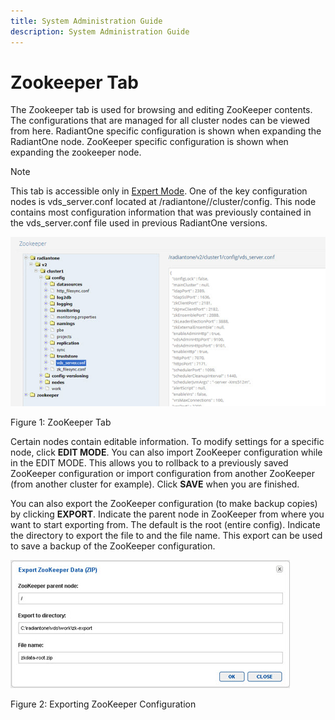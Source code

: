 ```yaml
---
title: System Administration Guide
description: System Administration Guide
---
```


# Zookeeper Tab
The Zookeeper tab is used for browsing and editing ZooKeeper contents. The configurations that are managed for all cluster nodes can be viewed from here. RadiantOne specific configuration is shown when expanding the RadiantOne node. ZooKeeper specific configuration is shown when expanding the zookeeper node.

>[!note]
>This tab is accessible only in [Expert Mode](introduction#expert-mode). 
One of the key configuration nodes is vds_server.conf located at /radiantone/<version>/cluster/config. This node contains most configuration information that was previously contained in the vds_server.conf file used in previous RadiantOne versions.

![zookeeper tab](Media/Image3.161.jpg)
 
Figure 1: ZooKeeper Tab

Certain nodes contain editable information. To modify settings for a specific node, click **EDIT MODE**. You can also import ZooKeeper configuration while in the EDIT MODE. This allows you to rollback to a previously saved ZooKeeper configuration or import configuration from another ZooKeeper (from another cluster for example). Click **SAVE** when you are finished.

You can also export the ZooKeeper configuration (to make backup copies) by clicking **EXPORT**. Indicate the parent node in ZooKeeper from where you want to start exporting from. The default is the root (entire config). Indicate the directory to export the file to and the file name. This export can be used to save a backup of the ZooKeeper configuration.

![Exporting ZooKeeper Configuration](Media/Image3.162.jpg)
 
Figure 2: Exporting ZooKeeper Configuration
